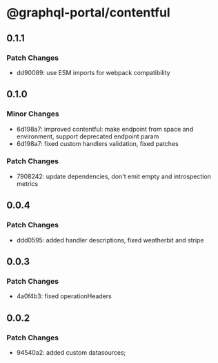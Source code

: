 # @graphql-portal/contentful

## 0.1.1

### Patch Changes

- dd90089: use ESM imports for webpack compatibility

## 0.1.0

### Minor Changes

- 6d198a7: improved contentful: make endpoint from space and environment, support deprecated endpoint param
- 6d198a7: fixed custom handlers validation, fixed patches

### Patch Changes

- 7908242: update dependencies, don't emit empty and introspection metrics

## 0.0.4

### Patch Changes

- ddd0595: added handler descriptions, fixed weatherbit and stripe

## 0.0.3

### Patch Changes

- 4a0f4b3: fixed operationHeaders

## 0.0.2

### Patch Changes

- 94540a2: added custom datasources;
